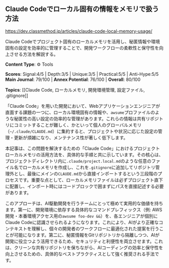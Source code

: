 ## Claude Codeでローカル固有の情報をメモリで扱う方法

https://dev.classmethod.jp/articles/claude-code-local-memory-usage/

Claude Codeでプロジェクト固有のローカルメモリを活用し、秘匿情報や環境固有の設定を効率的に管理することで、開発ワークフローの柔軟性と保守性を向上させる方法を解説する。

**Content Type**: ⚙️ Tools

**Scores**: Signal:4/5 | Depth:3/5 | Unique:3/5 | Practical:5/5 | Anti-Hype:5/5
**Main Journal**: 79/100 | **Annex Potential**: 76/100 | **Overall**: 80/100

**Topics**: [[Claude Code, ローカルメモリ, 開発環境管理, 設定ファイル, .gitignore]]

「Claude Code」を用いた開発において、Webアプリケーションエンジニアが直面する課題の一つに、ローカル環境固有の情報や、`awsume`プロファイルのような秘匿性の高い設定の効率的な管理があります。これらの情報は共有リポジトリにコミットすることが難しく、かといって個人のグローバルメモリ（`~/.claude/CLAUDE.md`）に集約すると、プロジェクトや状況に応じた設定の管理・更新が煩雑になり、メンテナンス性が著しく低下します。

本記事は、この問題を解決するための「Claude Code」におけるプロジェクトローカルメモリの活用方法を、具体的な手順と共に示しています。その核心は、プロジェクトディレクトリ内に`.claude/project.local.md`のような任意のファイル名でローカルメモリを作成し、これを`.gitignore`に追加してリポジトリ管理外とし、最後にメインの`CLAUDE.md`から直接インポートするという三段階のプロセスです。重要な点として、ローカルメモリファイルは必ずプロジェクト直下に配置し、インポート時にはコードブロックで囲まずにパスを直接記述する必要があります。

このアプローチは、AI駆動開発を行うチームにとって極めて実用的な価値を持ちます。第一に、開発環境に依存する具体的なコマンドプレフィックス（例: AWS開発・本番環境アクセス用の`awsume foo-dev &&`）を、各エンジニアが個別にClaude Codeに認識させられるようになります。これにより、AIがより正確なコンテキストを理解し、個々の開発者のワークフローに最適化された提案を行うことが可能になります。第二に、秘匿情報をGitリポジトリから隔離しつつ、AIが開発に役立つよう活用できるため、セキュリティと利便性を両立させます。これは、クリーンな共有リポジトリを保ちながら、AIコーディングの効率と保守性を向上させるための、具体的なベストプラクティスとして強く推奨される手法です。